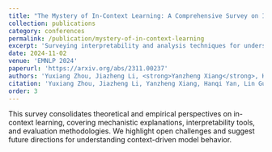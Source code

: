 ```yaml
---
title: "The Mystery of In-Context Learning: A Comprehensive Survey on Interpretation and Analysis"
collection: publications
category: conferences
permalink: /publication/mystery-of-in-context-learning
excerpt: 'Surveying interpretability and analysis techniques for understanding in-context learning.'
date: 2024-11-02
venue: 'EMNLP 2024'
paperurl: 'https://arxiv.org/abs/2311.00237'
authors: 'Yuxiang Zhou, Jiazheng Li, <strong>Yanzheng Xiang</strong>, Hanqi Yan, Lin Gui, Yulan He'
citation: 'Yuxiang Zhou, Jiazheng Li, Yanzheng Xiang, Hanqi Yan, Lin Gui, Yulan He. 2024. "The Mystery of In-Context Learning: A Comprehensive Survey on Interpretation and Analysis." In <i>EMNLP 2024</i>.'
order: 3
---
```


This survey consolidates theoretical and empirical perspectives on in-context learning, covering mechanistic explanations, interpretability tools, and evaluation methodologies. We highlight open challenges and suggest future directions for understanding context-driven model behavior.
